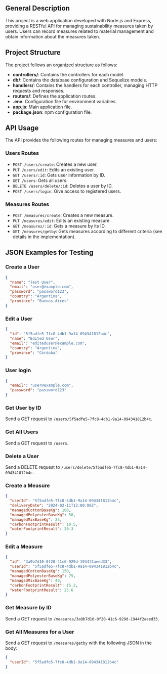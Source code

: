 ## General Description

This project is a web application developed with Node.js and Express, providing a RESTful API for managing sustainability measures taken by users. Users can record measures related to material management and obtain information about the measures taken.

## Project Structure

The project follows an organized structure as follows:

- **controllers/**: Contains the controllers for each model.
- **db/**: Contains the database configuration and Sequelize models.
- **handlers/**: Contains the handlers for each controller, managing HTTP requests and responses.
- **routers/**: Defines the application routes.
- **.env**: Configuration file for environment variables.
- **app.js**: Main application file.
- **package.json**: npm configuration file.

## API Usage

The API provides the following routes for managing measures and users:

### Users Routes

- `POST /users/create`: Creates a new user.
- `PUT /users/edit`: Edits an existing user.
- `GET /users/:id`: Gets user information by ID.
- `GET /users`: Gets all users.
- `DELETE /users/delete/:id`: Deletes a user by ID.
- `POST /users/login`: Give access to registered users.

### Measures Routes

- `POST /measures/create`: Creates a new measure.
- `PUT /measures/edit`: Edits an existing measure.
- `GET /measures/:id`: Gets a measure by its ID.
- `GET /measures/getby`: Gets measures according to different criteria (see details in the implementation).

## JSON Examples for Testing

### Create a User

```json
{
  "name": "Test User",
  "email": "user@example.com",
  "password": "password123",
  "country": "Argentina",
  "province": "Buenos Aires"
}
```

### Edit a User

```json
{
  "id": "5f5adfe5-7fc8-4db1-9a14-094341812b4c",
  "name": "Edited User",
  "email": "editeduser@example.com",
  "country": "Argentina",
  "province": "Córdoba"
}
```

### User login

```json
{
  "email": "user@example.com",
  "password": "password123"
}
```

### Get User by ID

Send a GET request to `/users/5f5adfe5-7fc8-4db1-9a14-094341812b4c`.

### Get All Users

Send a GET request to `/users`.

### Delete a User

Send a DELETE request to `/users/delete/5f5adfe5-7fc8-4db1-9a14-094341812b4c`.

### Create a Measure

```json
{
  "userId": "5f5adfe5-7fc8-4db1-9a14-094341812b4c",
  "deliveryDate": "2024-02-11T12:00:00Z",
  "managedCottonBaseKg": 100,
  "managedPolyesterBaseKg": 50,
  "managedMixBaseKg": 25,
  "carbonFootprintResult": 10.5,
  "waterFootprintResult": 20.3
}
```

### Edit a Measure

```json
{
  "id": "3a9b7d10-0f20-41c6-929d-1944f2aeed33",
  "userId": "5f5adfe5-7fc8-4db1-9a14-094341812b4c",
  "managedCottonBaseKg": 150,
  "managedPolyesterBaseKg": 75,
  "managedMixBaseKg": 40,
  "carbonFootprintResult": 15.2,
  "waterFootprintResult": 25.6
}
```

### Get Measure by ID

Send a GET request to `/measures/3a9b7d10-0f20-41c6-929d-1944f2aeed33`.

### Get All Measures for a User

Send a GET request to `/measures/getby` with the following JSON in the body:

```json
{
  "userId": "5f5adfe5-7fc8-4db1-9a14-094341812b4c"
}
```
